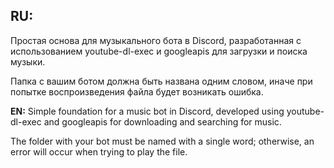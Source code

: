 ## RU:
Простая основа для музыкального бота в Discord, разработанная с использованием youtube-dl-exec и googleapis для загрузки и поиска музыки.

Папка с вашим ботом должна быть названа одним словом, иначе при попытке воспроизведения файла будет возникать ошибка.


**EN:**
Simple foundation for a music bot in Discord, developed using youtube-dl-exec and googleapis for downloading and searching for music.

The folder with your bot must be named with a single word; otherwise, an error will occur when trying to play the file.
